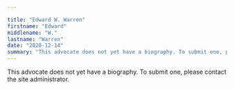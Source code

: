 ```yaml
---

title: "Edward W. Warren"
firstname: "Edward"
middlename: "W."
lastname: "Warren"
date: "2020-12-14"
summary: "This advocate does not yet have a biography. To submit one, please contact the site administrator."
---
```

This advocate does not yet have a biography. To submit one, please contact the site administrator.

